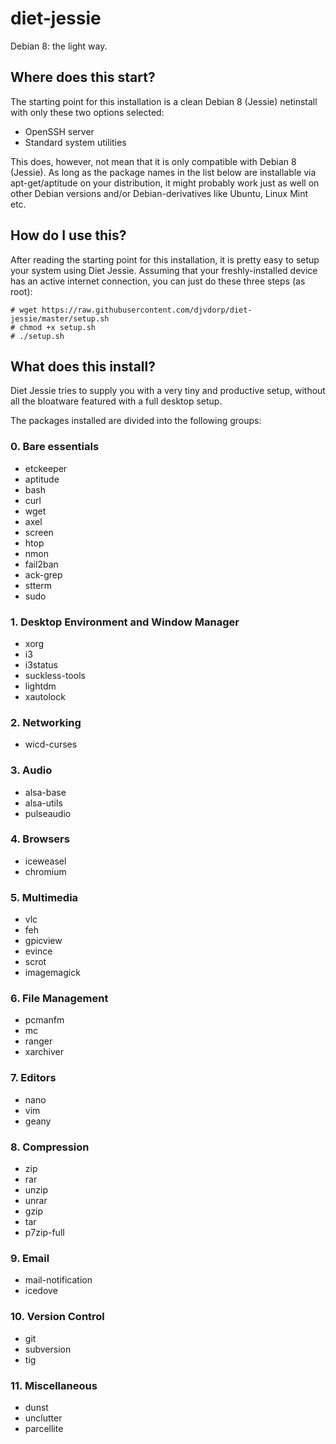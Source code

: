 # diet-jessie
Debian 8: the light way.

## Where does this start?
The starting point for this installation is a clean Debian 8 (Jessie) netinstall with only these two options selected:

* OpenSSH server
* Standard system utilities

This does, however, not mean that it is only compatible with Debian 8 (Jessie). As long as the package names in the list below are installable via apt-get/aptitude on your distribution, it might probably work just as well on other Debian versions and/or Debian-derivatives like Ubuntu, Linux Mint etc.

## How do I use this?
After reading the starting point for this installation, it is pretty easy to setup your system using Diet Jessie. Assuming that your freshly-installed device has an active internet connection, you can just do these three steps (as root):


```
# wget https://raw.githubusercontent.com/djvdorp/diet-jessie/master/setup.sh
# chmod +x setup.sh
# ./setup.sh
```

## What does this install?
Diet Jessie tries to supply you with a very tiny and productive setup, without all the bloatware featured with a full desktop setup.

The packages installed are divided into the following groups:

### 0. Bare essentials
- etckeeper
- aptitude
- bash 
- curl 
- wget 
- axel 
- screen 
- htop 
- nmon 
- fail2ban 
- ack-grep 
- stterm 
- sudo

### 1. Desktop Environment and Window Manager
- xorg 
- i3 
- i3status 
- suckless-tools 
- lightdm 
- xautolock

### 2. Networking
- wicd-curses

### 3. Audio
- alsa-base 
- alsa-utils 
- pulseaudio

### 4. Browsers
- iceweasel 
- chromium

### 5. Multimedia
- vlc 
- feh 
- gpicview 
- evince 
- scrot 
- imagemagick

### 6. File Management
- pcmanfm 
- mc 
- ranger 
- xarchiver

### 7. Editors
- nano
- vim
- geany

### 8. Compression
- zip 
- rar 
- unzip 
- unrar 
- gzip 
- tar 
- p7zip-full

### 9. Email
- mail-notification 
- icedove

### 10. Version Control
- git 
- subversion 
- tig

### 11. Miscellaneous
- dunst 
- unclutter 
- parcellite
